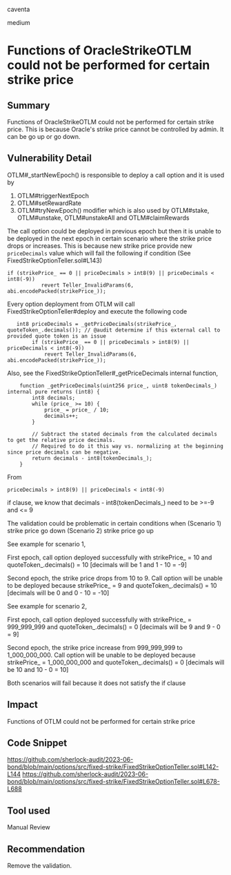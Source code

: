 caventa

medium

# Functions of OracleStrikeOTLM could not be performed for certain strike price

## Summary
Functions of OracleStrikeOTLM could not be performed for certain strike price. This is because Oracle's strike price cannot be controlled by admin. It can be go up or go down.

## Vulnerability Detail
OTLM#_startNewEpoch() is responsible to deploy a call option and it is used by

1) OTLM#triggerNextEpoch
2) OTLM#setRewardRate
3) OTLM#tryNewEpoch() modifier which is also used by OTLM#stake, OTLM#unstake, OTLM#unstakeAll and OTLM#claimRewards

The call option could be deployed in previous epoch but then it is unable to be deployed in the next epoch in certain scenario where the strike price drops or increases. This is because new strike price provide new ```priceDecimals``` value which will fail the following if condition (See FixedStrikeOptionTeller.sol#L143)
 
 ```solidity
 if (strikePrice_ == 0 || priceDecimals > int8(9) || priceDecimals < int8(-9))
            revert Teller_InvalidParams(6, abi.encodePacked(strikePrice_));
```     

Every option deployment from OTLM will call FixedStrikeOptionTeller#deploy and execute the following code

```solidity
   int8 priceDecimals = _getPriceDecimals(strikePrice_, quoteToken_.decimals()); // @audit determine if this external call to provided quote token is an issue
        if (strikePrice_ == 0 || priceDecimals > int8(9) || priceDecimals < int8(-9))
            revert Teller_InvalidParams(6, abi.encodePacked(strikePrice_));
```

Also, see the FixedStrikeOptionTeller#_getPriceDecimals internal function,

```solidity
    function _getPriceDecimals(uint256 price_, uint8 tokenDecimals_) internal pure returns (int8) {
        int8 decimals;
        while (price_ >= 10) {
            price_ = price_ / 10;
            decimals++;
        }

        // Subtract the stated decimals from the calculated decimals to get the relative price decimals.
        // Required to do it this way vs. normalizing at the beginning since price decimals can be negative.
        return decimals - int8(tokenDecimals_);
    }
``` 

From 

```solidity
priceDecimals > int8(9) || priceDecimals < int8(-9)
```

if clause, we know that decimals - int8(tokenDecimals_) need to be >=-9 and <= 9

The validation could be problematic in certain conditions when 
(Scenario 1) strike price go down 
(Scenario 2) strike price go up
  
See example for scenario 1,

First epoch, call option deployed successfully with 
strikePrice_ = 10 and quoteToken_.decimals() = 10 [decimals will be 1 and 1 - 10 = -9]

Second epoch, the strike price drops from 10 to 9. Call option will be unable to be deployed
because strikePrice_ = 9 and quoteToken_.decimals() = 10  [decimals will be 0 and 0 - 10 = -10]

See example for scenario 2,

First epoch, call option deployed successfully with 
strikePrice_ = 999_999_999 and quoteToken_.decimals() = 0 [decimals will be 9 and 9 - 0 = 9]

Second epoch, the strike price increase from 999_999_999 to 1_000_000_000. Call option will be unable to be deployed because strikePrice_ = 1_000_000_000 and quoteToken_.decimals() = 0  [decimals will be 10 and 10 - 0 = 10]

Both scenarios will fail because it does not satisfy the if clause

## Impact
Functions of OTLM could not be performed for certain strike price

## Code Snippet
https://github.com/sherlock-audit/2023-06-bond/blob/main/options/src/fixed-strike/FixedStrikeOptionTeller.sol#L142-L144
https://github.com/sherlock-audit/2023-06-bond/blob/main/options/src/fixed-strike/FixedStrikeOptionTeller.sol#L678-L688

## Tool used
Manual Review

## Recommendation
Remove the validation. 